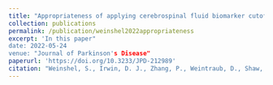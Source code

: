 ```yaml
---
title: "Appropriateness of applying cerebrospinal fluid biomarker cutoffs from Alzheimer’s disease to Parkinson’s disease"
collection: publications
permalink: /publication/weinshel2022appropriateness
excerpt: 'In this paper"
date: 2022-05-24
venue: "Journal of Parkinson's Disease"
paperurl: 'https://doi.org/10.3233/JPD-212989'
citation: "Weinshel, S., Irwin, D. J., Zhang, P., Weintraub, D., Shaw, L. M., Siderowf, A., and Xie, S. X. (2022). \"Appropriateness of applying cerebrospinal fluid biomarker cutoffs from Alzheimer's disease to Parkinson's disease.\" *Journal of Parkinson's Disease*, **12**(4), 1155--1167."
---
```



